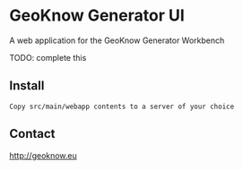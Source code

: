 # GeoKnow Generator UI

A web application for the GeoKnow Generator Workbench

TODO: complete this 

## Install

	Copy src/main/webapp contents to a server of your choice

## Contact

http://geoknow.eu
